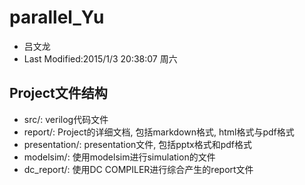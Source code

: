 # parallel_Yu #
* 吕文龙
* Last Modified:2015/1/3 20:38:07 周六


## Project文件结构 ##
* src/:          verilog代码文件
* report/:       Project的详细文档, 包括markdown格式, html格式与pdf格式
* presentation/: presentation文件, 包括pptx格式和pdf格式
* modelsim/:     使用modelsim进行simulation的文件
* dc_report/:    使用DC COMPILER进行综合产生的report文件

